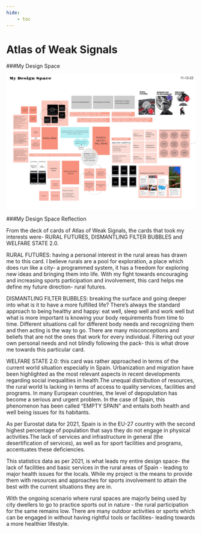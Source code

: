 ```yaml
---
hide:
    - toc
---
```


# Atlas of Weak Signals

###My Design Space

![](../images/Term1/Dhriti%20-%20MY%20DESIGN%20SPACE.jpg)

###My Design Space Reflection

From the deck of cards of Atlas of Weak Signals, the cards that took my interests were- RURAL FUTURES, DISMANTLING FILTER BUBBLES and WELFARE STATE 2.0. 

RURAL FUTURES: having a personal interest in the rural areas has drawn me to this card. I believe rurals are a pool for exploration, a place which does run like a city- a programmed system, it has a freedom for exploring new ideas and bringing them into life. With my fight towards encouraging and increasing sports participation and involvement, this card helps me define my future direction- rural futures.

DISMANTLING FILTER BUBBLES: breaking the surface and going deeper into what is it to have a more fulfilled life? There’s always the standard approach to being healthy and happy: eat well, sleep well and work well but what is more important is knowing your body requirements from time to time. Different situations call for different body needs and recognizing them and then acting is the way to go. There are many misconceptions and beliefs that are not the ones that work for every individual. Filtering out your own personal needs and not blindly following the pack- this is what drove me towards this particular card. 

WELFARE STATE 2.0: this card was rather approached in terms of the current world situation especially in Spain. 
Urbanization and migration have been highlighted as the most relevant aspects in recent developments regarding social inequalities in health.The unequal distribution of resources, the rural world Is lacking in terms of access to quality services, facilities and programs.
In many European countries, the level of depopulation has become a serious and urgent problem. In the case of Spain, this phenomenon has been called “EMPTY SPAIN” and entails both health and well being issues for its habitants.

As per Eurostat data for 2021, Spain is in the EU-27 country with the second highest percentage of population that says they do not engage in physical activities.The lack of services and infrastructure in general (the desertification of services), as well as for sport facilities and programs, accentuates these deficiencies.

This statistics data as per 2021, is what leads my entire design space- the lack of facilities and basic services in the rural areas of Spain - leading to major health issues for the locals. While my project is the means to provide them with resources and approaches for sports involvement  to attain the best with the current situations they are in.

With the ongoing scenario where rural spaces are majorly being used by city dwellers to go to practice sports out in nature - the rural participation for the same  remains low. There are many outdoor activities or sports which can be engaged in without having rightful tools or facilities- leading towards a more healthier lifestyle.
